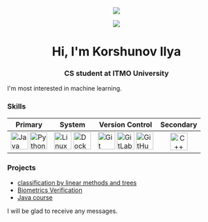 <div align="center"> 
  <img src="https://media.giphy.com/media/1USKMDPjuH4ovL7J5h/giphy.gif"/>
  <div id="social-budges">
    <p>
      <a href="https://t.me/engharin"><img src="https://img.shields.io/badge/-Telegram-blue?logo=Telegram&style=for-the-badge"/></a>
    </p>
  </div>  
</div>

<h1 align="center">Hi, I'm Korshunov Ilya</h1>
<h3 align="center">CS student at ITMO University</h3>

I'm most interested in machine learning.

### Skills
<div align="center">
  <table>
    <thead>
      <tr>
        <th>Primary</th>
        <th>System</th>
        <th>Version Control</th>
        <th>Secondary</th>
      </tr>
    </thead>
    <tbody>
      <tr>
        <td>
          <img src="https://cdn.jsdelivr.net/gh/devicons/devicon/icons/java/java-original.svg" width="40" height="40" alt="Java"/>
          <img src="https://cdn.jsdelivr.net/gh/devicons/devicon/icons/python/python-original.svg" width="40" height="40" alt="Python"/>
        </td>
        <td>
          <img src="https://cdn.jsdelivr.net/gh/devicons/devicon/icons/linux/linux-original.svg" width="40" height="40" alt="Linux"/>
          <img src="https://cdn.jsdelivr.net/gh/devicons/devicon/icons/docker/docker-original.svg" width="40" height="40" alt="Docker"/>
        </td>
        <td>
          <img src="https://cdn.jsdelivr.net/gh/devicons/devicon/icons/git/git-original.svg" width="40" height="40" alt="Git"/>
          <img src="https://cdn.jsdelivr.net/gh/devicons/devicon/icons/gitlab/gitlab-original.svg" width="40" height="40" alt="GitLab"/>
          <img src="https://cdn.jsdelivr.net/gh/devicons/devicon/icons/github/github-original.svg" width="40" height="40" alt="GitHub"/>
        </td>
        <td align="center">
          <img src="https://cdn.jsdelivr.net/gh/devicons/devicon/icons/cplusplus/cplusplus-original.svg" width="40" height="40" alt="C++">
        </td>
      </tr>
    </tbody>
  </table>
</div>

### Projects
- [classification by linear methods and trees](https://github.com/IlKorshunov/ITMO/blob/main/ml/itmo/linear/linear.ipynb)
- [Biometrics Verification](https://github.com/IlKorshunov/ITMO/blob/main/ml/shad/speech_course/hw3/homework.ipynb)
- [Java course](https://github.com/IlKorshunov/ITMO/tree/main/java-advanced) 

I will be glad to receive any messages.
